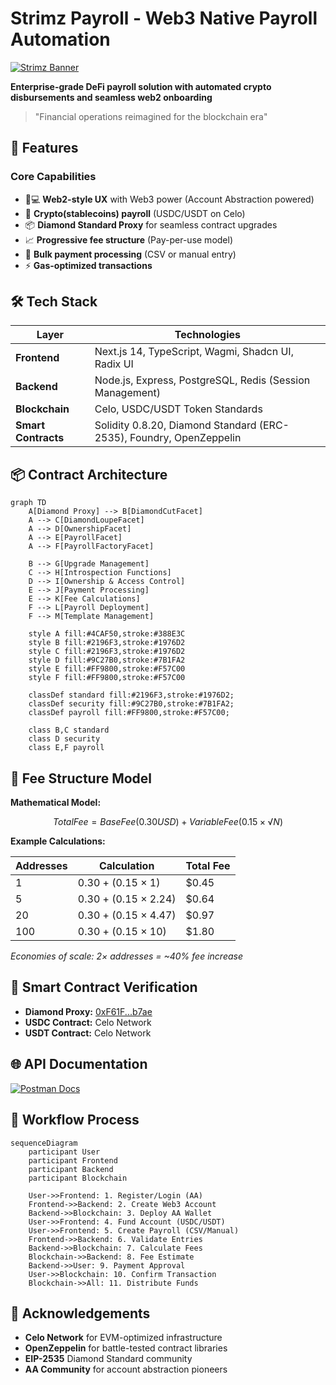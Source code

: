 # Strimz Payroll - Web3 Native Payroll Automation

[![Strimz Banner](https://strimz-payroll.vercel.app/favicon-32x32.png)](https://strimz-payroll.vercel.app)


**Enterprise-grade DeFi payroll solution with automated crypto disbursements and seamless web2 onboarding**

> "Financial operations reimagined for the blockchain era"

## 🌟 Features

### Core Capabilities

- 🧑💻 **Web2-style UX** with Web3 power (Account Abstraction powered)
- 💸 **Crypto(stablecoins) payroll** (USDC/USDT on Celo)
- 📦 **Diamond Standard Proxy** for seamless contract upgrades
- 📈 **Progressive fee structure** (Pay-per-use model)
- 🔄 **Bulk payment processing** (CSV or manual entry)
- ⚡ **Gas-optimized transactions**

## 🛠 Tech Stack

| Layer                | Technologies                                                                 |
|----------------------|------------------------------------------------------------------------------|
| **Frontend**         | Next.js 14, TypeScript, Wagmi, Shadcn UI, Radix UI                           |
| **Backend**          | Node.js, Express, PostgreSQL, Redis (Session Management)                     |
| **Blockchain**       | Celo, USDC/USDT Token Standards                                      |
| **Smart Contracts**  | Solidity 0.8.20, Diamond Standard (ERC-2535), Foundry, OpenZeppelin          |

## 📦 Contract Architecture

```mermaid
graph TD
    A[Diamond Proxy] --> B[DiamondCutFacet]
    A --> C[DiamondLoupeFacet]
    A --> D[OwnershipFacet]
    A --> E[PayrollFacet]
    A --> F[PayrollFactoryFacet]
    
    B --> G[Upgrade Management]
    C --> H[Introspection Functions]
    D --> I[Ownership & Access Control]
    E --> J[Payment Processing]
    E --> K[Fee Calculations]
    F --> L[Payroll Deployment]
    F --> M[Template Management]
    
    style A fill:#4CAF50,stroke:#388E3C
    style B fill:#2196F3,stroke:#1976D2
    style C fill:#2196F3,stroke:#1976D2
    style D fill:#9C27B0,stroke:#7B1FA2
    style E fill:#FF9800,stroke:#F57C00
    style F fill:#FF9800,stroke:#F57C00
    
    classDef standard fill:#2196F3,stroke:#1976D2;
    classDef security fill:#9C27B0,stroke:#7B1FA2;
    classDef payroll fill:#FF9800,stroke:#F57C00;
    
    class B,C standard
    class D security
    class E,F payroll
```

## 💸 Fee Structure Model

**Mathematical Model:**

```math
Total Fee = Base Fee (0.30 USD) + Variable Fee (0.15 × √N)
```

**Example Calculations:**

| Addresses | Calculation         | Total Fee |
|-----------|---------------------|-----------|
| 1         | 0.30 + (0.15 × 1)   | $0.45     |
| 5         | 0.30 + (0.15 × 2.24)| $0.64     |
| 20        | 0.30 + (0.15 × 4.47)| $0.97     |
| 100       | 0.30 + (0.15 × 10)  | $1.80     |

*Economies of scale: 2× addresses = ~40% fee increase*

## 🔗 Smart Contract Verification

- **Diamond Proxy:** [0xF61F...b7ae](https://louper.dev/diamond/0xf61f16ec212c7d7fd08c0776d0429477a235b7ae?network=baseSepolia)
- **USDC Contract:** Celo Network
- **USDT Contract:** Celo Network

## 🌐 API Documentation

[![Postman Docs](https://img.shields.io/badge/Postman-API_Docs-orange)](https://documenter.getpostman.com/view/17877618/2sAYQZGrQc#intro)

## 🔄 Workflow Process

```mermaid
sequenceDiagram
    participant User
    participant Frontend
    participant Backend
    participant Blockchain

    User->>Frontend: 1. Register/Login (AA)
    Frontend->>Backend: 2. Create Web3 Account
    Backend->>Blockchain: 3. Deploy AA Wallet
    User->>Frontend: 4. Fund Account (USDC/USDT)
    User->>Frontend: 5. Create Payroll (CSV/Manual)
    Frontend->>Backend: 6. Validate Entries
    Backend->>Blockchain: 7. Calculate Fees
    Blockchain->>Backend: 8. Fee Estimate
    Backend->>User: 9. Payment Approval
    User->>Blockchain: 10. Confirm Transaction
    Blockchain->>All: 11. Distribute Funds
```

## 🙏 Acknowledgements

- **Celo Network** for EVM-optimized infrastructure
- **OpenZeppelin** for battle-tested contract libraries
- **EIP-2535** Diamond Standard community
- **AA Community** for account abstraction pioneers
